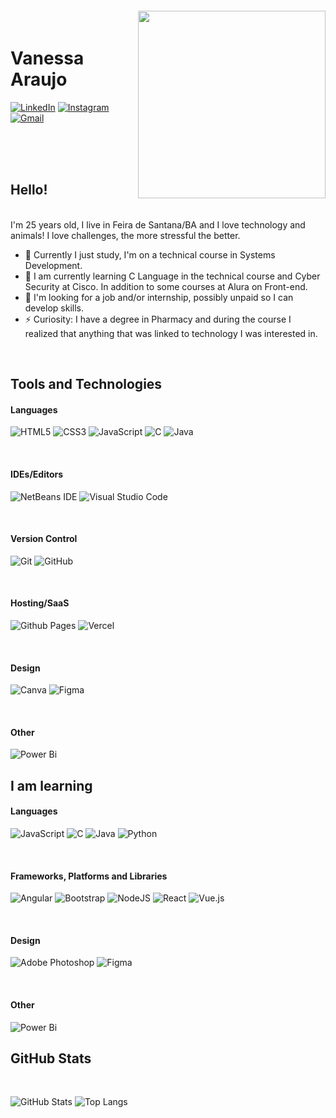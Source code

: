 <img align="right" width="300px" style="margin-top:-20px" src="https://i.ibb.co/DDtt18J/octocat-1694528408061.png">

# Vanessa Araujo

[![LinkedIn](https://img.shields.io/badge/-LinkedIn-000?style=for-the-badge&logo=linkedin&logoColor=F04178)](https://www.linkedin.com/in/vanessa--araujo/)
[![Instagram](https://img.shields.io/badge/Instagram-000.svg?style=for-the-badge&logo=Instagram&logoColor=F04178)](https://instagram.com/nessa_s1lva)
[![Gmail](https://img.shields.io/badge/Gmail-000?style=for-the-badge&logo=gmail&logoColor=F04178)](mailto:vanessa.araujoprogramacao@gmail.com)



<br><br><br>

## Hello!
<br>
<div color:F04178>
I'm 25 years old, I live in Feira de Santana/BA and I love technology and animals! I love challenges, the more stressful the better.

- 🔭  Currently I just study, I'm on a technical course in Systems Development.
- 🌱  I am currently learning C Language in the technical course and Cyber Security at Cisco. In addition to some courses at Alura on Front-end.
- 👯  I'm looking for a job and/or internship, possibly unpaid so I can develop skills.
- ⚡  Curiosity: I have a degree in Pharmacy and during the course I realized that anything that was linked to technology I was interested in.
</div>
<br>

## Tools and Technologies

#### Languages
![HTML5](https://img.shields.io/badge/html5-000.svg?style=for-the-badge&logo=html5&logoColor=F04178)
![CSS3](https://img.shields.io/badge/css3-000.svg?style=for-the-badge&logo=css3&logoColor=F04178)
![JavaScript](https://img.shields.io/badge/javascript-000.svg?style=for-the-badge&logo=javascript&logoColor=F04178)
![C](https://img.shields.io/badge/c-000.svg?style=for-the-badge&logo=c&logoColor=F04178)
![Java](https://img.shields.io/badge/java-000.svg?style=for-the-badge&logo=openjdk&logoColor=F04178)

<br>

#### IDEs/Editors
![NetBeans IDE](https://img.shields.io/badge/NetBeansIDE-000.svg?style=for-the-badge&logo=apache-netbeans-ide&logoColor=F04178)
![Visual Studio Code](https://img.shields.io/badge/Visual%20Studio%20Code-000.svg?style=for-the-badge&logo=visual-studio-code&logoColor=F04178)

<br>

#### Version Control
![Git](https://img.shields.io/badge/git-000.svg?style=for-the-badge&logo=git&logoColor=F04178)
![GitHub](https://img.shields.io/badge/github-000.svg?style=for-the-badge&logo=github&logoColor=F04178)

<br>

#### Hosting/SaaS
![Github Pages](https://img.shields.io/badge/github%20pages-000?style=for-the-badge&logo=github&logoColor=F04178)
![Vercel](https://img.shields.io/badge/vercel-000.svg?style=for-the-badge&logo=vercel&logoColor=F04178)

<br>

#### Design
![Canva](https://img.shields.io/badge/Canva-000.svg?style=for-the-badge&logo=Canva&logoColor=F04178)
![Figma](https://img.shields.io/badge/figma-000.svg?style=for-the-badge&logo=figma&logoColor=F04178)

<br>

#### Other
![Power Bi](https://img.shields.io/badge/power_bi-000?style=for-the-badge&logo=powerbi&logoColor=F04178)
<br>

## I am learning

#### Languages
![JavaScript](https://img.shields.io/badge/javascript-000.svg?style=for-the-badge&logo=javascript&logoColor=F04178)
![C](https://img.shields.io/badge/c-000.svg?style=for-the-badge&logo=c&logoColor=F04178)
![Java](https://img.shields.io/badge/java-000.svg?style=for-the-badge&logo=openjdk&logoColor=F04178)
![Python](https://img.shields.io/badge/python-000?style=for-the-badge&logo=python&logoColor=F04178)

<br>

#### Frameworks, Platforms and Libraries
![Angular](https://img.shields.io/badge/angular-000.svg?style=for-the-badge&logo=angular&logoColor=F04178)
![Bootstrap](https://img.shields.io/badge/bootstrap-000.svg?style=for-the-badge&logo=bootstrap&logoColor=F04178)
![NodeJS](https://img.shields.io/badge/node.js-000?style=for-the-badge&logo=node.js&logoColor=F04178)
![React](https://img.shields.io/badge/react-000.svg?style=for-the-badge&logo=react&logoColor=F04178)
![Vue.js](https://img.shields.io/badge/vuejs-000.svg?style=for-the-badge&logo=vuedotjs&logoColor=F04178)

<br>

#### Design
![Adobe Photoshop](https://img.shields.io/badge/adobe%20photoshop-000.svg?style=for-the-badge&logo=adobe%20photoshop&logoColor=F04178)
![Figma](https://img.shields.io/badge/figma-000.svg?style=for-the-badge&logo=figma&logoColor=F04178)

<br>

#### Other
![Power Bi](https://img.shields.io/badge/power_bi-000?style=for-the-badge&logo=powerbi&logoColor=F04178)
<br>


## GitHub Stats
<br>

![GitHub Stats](https://github-readme-stats.vercel.app/api?username=VanessaSAraujo&theme=transparent&bg_color=000&border_color=F04178&show_icons=true&icon_color=F04178&title_color=F593BD&text_color=FFF)
![Top Langs](https://github-readme-stats-git-masterrstaa-rickstaa.vercel.app/api/top-langs/?username=VanessaSAraujo&layout=compact&bg_color=000&border_color=F04178&title_color=F04178&text_color=FFF)

<!---
VanessaSAraujo/VanessaSAraujo is a ✨ special ✨ repository because its `README.md` (this file) appears on your GitHub profile.
You can click the Preview link to take a look at your changes.
--->
